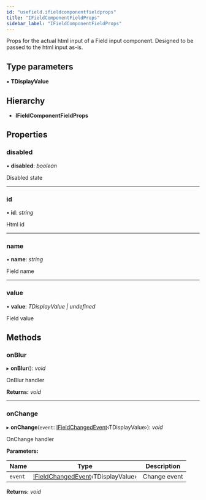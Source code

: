```yaml
---
id: "usefield.ifieldcomponentfieldprops"
title: "IFieldComponentFieldProps"
sidebar_label: "IFieldComponentFieldProps"
---
```


Props for the actual html input of a Field
input component. Designed to be passed to the
html input as-is.

## Type parameters

▪ **TDisplayValue**

## Hierarchy

* **IFieldComponentFieldProps**

## Properties

###  disabled

• **disabled**: *boolean*

Disabled state

___

###  id

• **id**: *string*

Html id

___

###  name

• **name**: *string*

Field name

___

###  value

• **value**: *TDisplayValue | undefined*

Field value

## Methods

###  onBlur

▸ **onBlur**(): *void*

OnBlur handler

**Returns:** *void*

___

###  onChange

▸ **onChange**(`event`: [IFieldChangedEvent](usefield.ifieldchangedevent.md)‹TDisplayValue›): *void*

OnChange handler

**Parameters:**

Name | Type | Description |
------ | ------ | ------ |
`event` | [IFieldChangedEvent](usefield.ifieldchangedevent.md)‹TDisplayValue› | Change event  |

**Returns:** *void*

